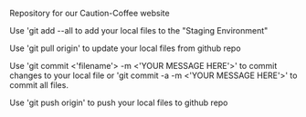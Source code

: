 Repository for our Caution-Coffee website

Use 'git add --all to add your local files to the "Staging Environment"

Use 'git pull origin' to update your local files from github repo

Use 'git commit <'filename'> -m <'YOUR MESSAGE HERE'>' to commit changes to your local file or 'git commit -a -m <'YOUR MESSAGE HERE'>' to commit all files.

Use 'git push origin' to push your local files to github repo